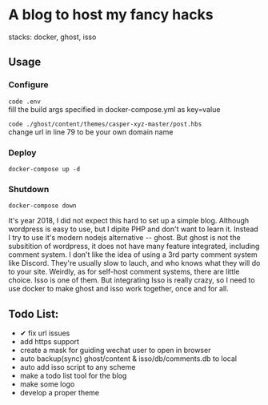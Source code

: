 # A blog to host my fancy hacks
stacks: docker, ghost, isso

## Usage

### Configure
```code .env```<br>
fill the build args specified in docker-compose.yml as key=value

```code ./ghost/content/themes/casper-xyz-master/post.hbs```<br>
change url in line 79 to be your own domain name

### Deploy
```docker-compose up -d```
### Shutdown
```docker-compose down```

It's year 2018, I did not expect this hard to set up a simple blog.
Although wordpress is easy to use, but I dipite PHP and don't want to learn it. Instead I try to use it's modern nodejs alternative -- ghost. But ghost is not the subsitition of wordpress, it does not have many feature integrated, including comment system.
I don't like the idea of using a 3rd party comment system like Discord. They're usually slow to lauch, and who knows what they will do to your site. Weirdly, as for self-host comment systems, there are little choice.
Isso is one of them. But integrating Isso is really crazy, so I need to use docker to make ghost and isso work together, once and for all.


## Todo List:
- ✔︎ fix url issues
- add https support
- create a mask for guiding wechat user to open in browser
- auto backup(sync) ghost/content & isso/db/comments.db to local
- auto add isso script to any scheme
- make a todo list tool for the blog
- make some logo
- develop a proper theme
